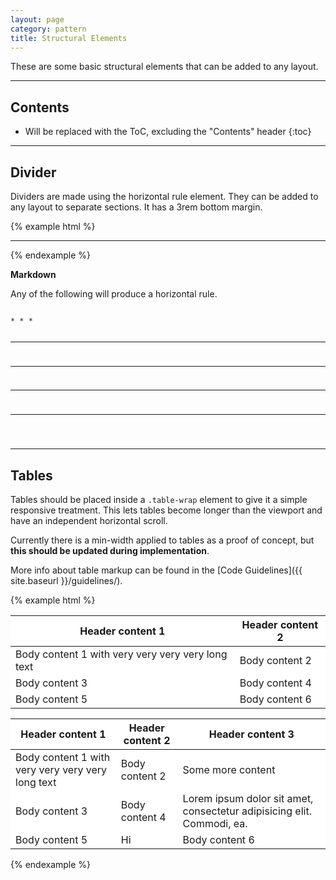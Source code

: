 ```yaml
---
layout: page
category: pattern
title: Structural Elements
---
```


<p class="about-that">These are some basic structural elements that can be added to any layout.</p>

***

## Contents

* Will be replaced with the ToC, excluding the "Contents" header
{:toc}

***

## Divider

Dividers are made using the horizontal rule element. They can be added to any layout to separate sections. It has a 3rem bottom margin.

{% example html %}
<hr>
{% endexample %}

**Markdown**

Any of the following will produce a horizontal rule.

<div class="highlight-md">
<pre><code>
* * *

***

*****

- - -

---------------------------------------
</code></pre>
</div>

***

## Tables

Tables should be placed inside a `.table-wrap` element to give it a simple responsive treatment. This lets tables become longer than the viewport and have an independent horizontal scroll.

Currently there is a min-width applied to tables as a proof of concept, but **this should be updated during implementation**.

More info about table markup can be found in the [Code Guidelines]({{ site.baseurl }}/guidelines/).

{% example html %}
<div class="table-wrap" style="background: white;">
	<table>
		<thead>
		  <tr>
		    <th>Header content 1</th>
		    <th>Header content 2</th>
		  </tr>
		</thead>
		<tbody>
		  <tr>
		    <td>Body content 1 with very very very very long text</td>
		    <td>Body content 2</td>
		  </tr>
		  <tr>
		    <td>Body content 3</td>
		    <td>Body content 4</td>
		  </tr>
		  <tr>
		    <td>Body content 5</td>
		    <td>Body content 6</td>
		  </tr>
		</tbody>
	</table>
</div>

<div class="table-wrap" style="background: white;">
	<table>
		<thead>
		  <tr>
		    <th>Header content 1</th>
		    <th>Header content 2</th>
		    <th>Header content 3</th>
		  </tr>
		</thead>
		<tbody>
		  <tr>
		    <td>Body content 1 with very very very very long text</td>
		    <td>Body content 2</td>
		    <td>Some more content</td>
		  </tr>
		  <tr>
		    <td>Body content 3</td>
		    <td>Body content 4</td>
		    <td>Lorem ipsum dolor sit amet, consectetur adipisicing elit. Commodi, ea.</td>
		  </tr>
		  <tr>
		    <td>Body content 5</td>
		    <td>Hi</td>
		    <td>Body content 6</td>
		  </tr>
		</tbody>
	</table>
</div>

{% endexample %}